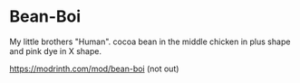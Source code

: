 # Bean-Boi
My little brothers "Human". cocoa bean in the middle chicken in plus shape and pink dye in X shape.

https://modrinth.com/mod/bean-boi (not out)
